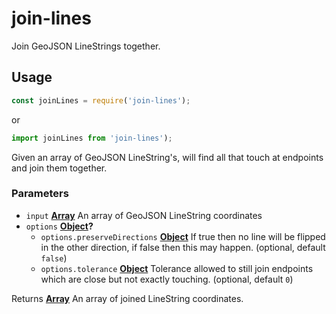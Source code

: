 # join-lines

Join GeoJSON LineStrings together.

## Usage

```js
const joinLines = require('join-lines');
```

or

```js
import joinLines from 'join-lines');
```

Given an array of GeoJSON LineString's, will find all that touch at endpoints and join them together.

### Parameters

-   `input` **[Array][3]** An array of GeoJSON LineString coordinates
-   `options` **[Object][4]?** 
    -   `options.preserveDirections` **[Object][4]** If true then no line will be flipped in the other direction, if false then this may happen. (optional, default `false`)
    -   `options.tolerance` **[Object][4]** Tolerance allowed to still join endpoints which are close but not exactly touching. (optional, default `0`)

Returns **[Array][3]** An array of joined LineString coordinates.

[3]: https://developer.mozilla.org/docs/Web/JavaScript/Reference/Global_Objects/Array

[4]: https://developer.mozilla.org/docs/Web/JavaScript/Reference/Global_Objects/Object
